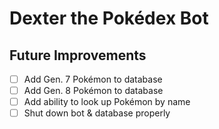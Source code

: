 # Dexter the Pokédex Bot
## Future Improvements
- [ ] Add Gen. 7 Pokémon to database
- [ ] Add Gen. 8 Pokémon to database
- [ ] Add ability to look up Pokémon by name
- [ ] Shut down bot & database properly
